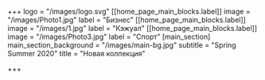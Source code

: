 +++
logo = "/images/logo.svg"
[[home_page_main_blocks.label]]
image = "/images/Photo1.jpg"
label = "Бизнес"
[[home_page_main_blocks.label]]
image = "/images/1.jpg"
label = "Кэжуал"
[[home_page_main_blocks.label]]
image = "/images/Photo3.jpg"
label = "Спорт"
[main_section]
main_section_background = "/images/main-bg.jpg"
subtitle = "Spring Summer 2020"
title = "Новая коллекция"

+++
